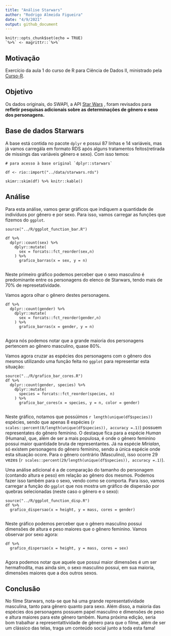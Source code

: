 ```yaml
---
title: "Análise Starwars"
author: "Rodrigo Almeida Figueira"
date: "4/9/2021"
output: github_document
---
```


```{r setup, include=FALSE}
knitr::opts_chunk$set(echo = TRUE)
`%>%` <- magrittr::`%>%`
```

## Motivação
Exercício da aula 1 do curso de R para Ciência de Dados II, ministrado pela [Curso-R](https://curso-r.com/).

## Objetivo
Os dados originais, do SWAPI, a API [Star Wars](https://swapi.dev/) , foram revisados para **refletir pesquisas adicionais sobre as determinações de gênero e sexo dos personagens.**

## Base de dados Starwars

A base está contida no pacote `dplyr` e possui 87 linhas e 14 variáveis, mas já vamos carregála em formato RDS após alguns tratamentos feitos(retirada de missings das variáveis gênero e sexo). Com isso temos:
```{r, echo=TRUE, fig.align='center'}
# para acesso à base original `dplyr::starwars`

df <- rio::import("../data/starwars.rds")

skimr::skim(df) %>% knitr::kable()

```

## Análise

Para esta análise, vamos gerar gráficos que indiquem a quantidade de indivíduos por gênero e por sexo. Para isso, vamos carregar as funções que fizemos do `ggplot`.

```{r, echo=TRUE, fig.align='center'}
source("../R/ggplot_function_bar.R")

df %>%
  dplyr::count(sex) %>%
    dplyr::mutate(
      sex = forcats::fct_reorder(sex,n)
    ) %>%
      grafico_barras(x = sex, y = n)
  
```

Neste primeiro gráfico podemos perceber que o sexo masculino é predominante entre os personagens do elenco de Starwars, tendo mais de 70% de represetatividade. 

Vamos agora olhar o gênero destes personagens.
```{r, echo=TRUE, fig.align='center'}
df %>%
  dplyr::count(gender) %>%
    dplyr::mutate(
      sex = forcats::fct_reorder(gender,n)
    ) %>%
      grafico_barras(x = gender, y = n)
  
```

Agora nós podemos notar que a grande maioria dos personagens pertencem ao gênero masculino, quase 80%.

Vamos agora cruzar as espécies dos personagens com o gênero dos mesmos utilizando uma função feita no `ggplot` para representar esta situação:
```{r, echo=TRUE, fig.align='center'}
source("../R/grafico_bar_cores.R")
df %>%
  dplyr::count(gender, species) %>%
    dplyr::mutate(
      species = forcats::fct_reorder(species, n)
    ) %>%
      grafico_bar_cores(x = species, y = n, color = gender)
  
```

Neste gráfico, notamos que possúimos `r length(unique(df$species))` espécies, sendo que apenas 8 espécies (`r scales::percent(8/length(unique(df$species)), accuracy =.1)`) possuem representates do gênero feminino. O destaque fica para a espécie *Human* (Humana), que, além de ser a mais populosa, é onde o gênero feminino possui maior quantidade bruta de representantes. Já na espécie *Mirialan*, só existem personagens do gênero feminino, sendo a única espécie onde esta situação ocore. Para o gênero contrário (Masculino), isso ocorre 29 vezes (`r scales::percent(29/length(unique(df$species)), accuracy =.1)`).

Uma análise adicional é a de comparação do tamanho do personagem (contando altura e peso) em relação ao gênero dos mesmos. Podemos fazer isso também para o sexo, vendo como se comporta. Para isso, vamos carregar a função do `ggplot` que nos mostra um gráfico de dispersão por quebras selecionadas (neste caso o gênero e o sexo):

```{r, echo=TRUE, fig.align='center', warning=FALSE}
source("../R/ggplot_function_disp.R")
df %>%
  grafico_dispersao(x = height, y = mass, cores = gender)
  
```

Neste gráfico podemos perceber que o gênero masculino possui dimensões de altura e peso maiores que o gênero feminino. Vamos observar por sexo agora:

```{r, echo=TRUE, fig.align='center', warning=FALSE}
df %>%
  grafico_dispersao(x = height, y = mass, cores = sex)
  
```

Agora podemos notar que aquele que possui maior dimensões é um ser hermafrodita, mas ainda sim, o sexo masculino possui, em sua maioria, dimensões maiores que a dos outros sexos.

## Conclusão

No filme Starwars, nota-se que há uma grande representatividade masculina, tanto para gênero quanto para sexo. Além disso, a maioria das espécies dos personagens possuem papel masculino e dimensões de peso e altura maiores para este gênero também. Numa próxima edição, seria bom trabalhar a representattividade de gênero para que o filme, além de ser um clássico das telas, traga um conteúdo social junto a toda esta fama!



